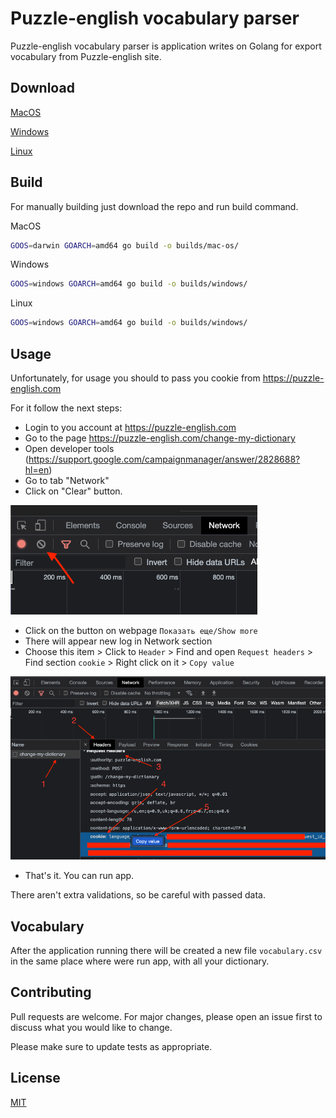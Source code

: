 # Puzzle-english vocabulary parser

Puzzle-english vocabulary parser is application writes on Golang for export vocabulary from Puzzle-english site.

## Download
[MacOS](https://github.com/lutogin/go-puzzle-english-vocabulary-parser/raw/master/builds/mac-os/go-puzzle-english-vocabulary-parser)

[Windows](https://github.com/lutogin/go-puzzle-english-vocabulary-parser/raw/master/builds/windows/go-puzzle-english-vocabulary-parser.exe)

[Linux](https://github.com/lutogin/go-puzzle-english-vocabulary-parser/raw/master/builds/linux/go-puzzle-english-vocabulary-parser)

## Build
For manually building just download the repo and run build command.

MacOS
```bash
GOOS=darwin GOARCH=amd64 go build -o builds/mac-os/
```

Windows
```bash
GOOS=windows GOARCH=amd64 go build -o builds/windows/
```

Linux
```bash
GOOS=windows GOARCH=amd64 go build -o builds/windows/
```

## Usage

Unfortunately, for usage you should to pass you cookie from https://puzzle-english.com

For it follow the next steps:
* Login to you account at https://puzzle-english.com
* Go to the page https://puzzle-english.com/change-my-dictionary
* Open developer tools (https://support.google.com/campaignmanager/answer/2828688?hl=en)
* Go to tab "Network"
* Click on "Clear" button.

![image](./manual/img/clear-network-logs.png)
* Click on the button on webpage `Показать еще/Show more`
* There will appear new log in Network section
* Choose this item > Click to `Header` > Find and open `Request headers` > Find section `cookie` > Right click on it > `Copy value`

![image](./manual/img/get-cookie.png)
* That's it. You can run app.

There aren't extra validations, so be careful with passed data.

## Vocabulary

After the application running there will be created a new file `vocabulary.csv` in the same place where were run app, with all your dictionary.

## Contributing

Pull requests are welcome. For major changes, please open an issue first
to discuss what you would like to change.

Please make sure to update tests as appropriate.

## License

[MIT](https://choosealicense.com/licenses/mit/)